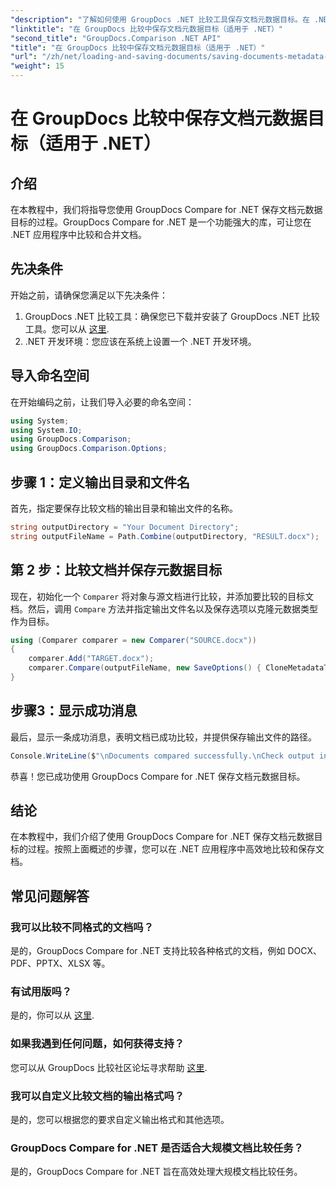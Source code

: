 ```yaml
---
"description": "了解如何使用 GroupDocs .NET 比较工具保存文档元数据目标。在 .NET 应用程序中进行高效文档比较的简单步骤。"
"linktitle": "在 GroupDocs 比较中保存文档元数据目标（适用于 .NET）"
"second_title": "GroupDocs.Comparison .NET API"
"title": "在 GroupDocs 比较中保存文档元数据目标（适用于 .NET）"
"url": "/zh/net/loading-and-saving-documents/saving-documents-metadata-target/"
"weight": 15
---
```


# 在 GroupDocs 比较中保存文档元数据目标（适用于 .NET）

## 介绍
在本教程中，我们将指导您使用 GroupDocs Compare for .NET 保存文档元数据目标的过程。GroupDocs Compare for .NET 是一个功能强大的库，可让您在 .NET 应用程序中比较和合并文档。
## 先决条件
开始之前，请确保您满足以下先决条件：
1. GroupDocs .NET 比较工具：确保您已下载并安装了 GroupDocs .NET 比较工具。您可以从 [这里](https://releases。groupdocs.com/comparison/net/).
2. .NET 开发环境：您应该在系统上设置一个 .NET 开发环境。

## 导入命名空间
在开始编码之前，让我们导入必要的命名空间：
```csharp
using System;
using System.IO;
using GroupDocs.Comparison;
using GroupDocs.Comparison.Options;
```
## 步骤 1：定义输出目录和文件名
首先，指定要保存比较文档的输出目录和输出文件的名称。
```csharp
string outputDirectory = "Your Document Directory";
string outputFileName = Path.Combine(outputDirectory, "RESULT.docx");
```
## 第 2 步：比较文档并保存元数据目标
现在，初始化一个 `Comparer` 将对象与源文档进行比较，并添加要比较的目标文档。然后，调用 `Compare` 方法并指定输出文件名以及保存选项以克隆元数据类型作为目标。
```csharp
using (Comparer comparer = new Comparer("SOURCE.docx"))
{
    comparer.Add("TARGET.docx");
    comparer.Compare(outputFileName, new SaveOptions() { CloneMetadataType = MetadataType.Target });
}
```
## 步骤3：显示成功消息
最后，显示一条成功消息，表明文档已成功比较，并提供保存输出文件的路径。
```csharp
Console.WriteLine($"\nDocuments compared successfully.\nCheck output in {outputDirectory}.");
```
恭喜！您已成功使用 GroupDocs Compare for .NET 保存文档元数据目标。

## 结论
在本教程中，我们介绍了使用 GroupDocs Compare for .NET 保存文档元数据目标的过程。按照上面概述的步骤，您可以在 .NET 应用程序中高效地比较和保存文档。
## 常见问题解答
### 我可以比较不同格式的文档吗？
是的，GroupDocs Compare for .NET 支持比较各种格式的文档，例如 DOCX、PDF、PPTX、XLSX 等。
### 有试用版吗？
是的，你可以从 [这里](https://releases。groupdocs.com/).
### 如果我遇到任何问题，如何获得支持？
您可以从 GroupDocs 比较社区论坛寻求帮助 [这里](https://forum。groupdocs.com/c/comparison/12).
### 我可以自定义比较文档的输出格式吗？
是的，您可以根据您的要求自定义输出格式和其他选项。
### GroupDocs Compare for .NET 是否适合大规模文档比较任务？
是的，GroupDocs Compare for .NET 旨在高效处理大规模文档比较任务。
